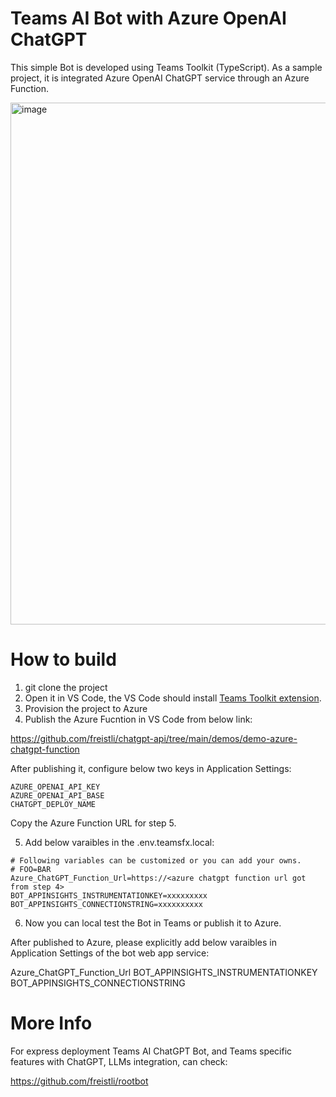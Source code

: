 # Teams AI Bot with Azure OpenAI ChatGPT

This simple Bot is developed using Teams Toolkit (TypeScript). As a sample project, it is integrated Azure OpenAI ChatGPT service through an Azure Function.

<img width="835" alt="image" src="https://user-images.githubusercontent.com/8623897/234754687-9b29d2d9-b366-494f-9c7f-a1d90c0d99aa.png">


# How to build 

1. git clone the project
2. Open it in VS Code, the VS Code should install [Teams Toolkit extension](https://learn.microsoft.com/en-us/microsoftteams/platform/toolkit/install-teams-toolkit?tabs=vscode&pivots=visual-studio-code).
3. Provision the project to Azure
4. Publish the Azure Fucntion in VS Code from below link:

https://github.com/freistli/chatgpt-api/tree/main/demos/demo-azure-chatgpt-function

After publishing it,  configure below two keys in Application Settings:

```
AZURE_OPENAI_API_KEY
AZURE_OPENAI_API_BASE
CHATGPT_DEPLOY_NAME
```

Copy the Azure Function URL for step 5.

5. Add below varaibles in the .env.teamsfx.local:

```
# Following variables can be customized or you can add your owns.
# FOO=BAR
Azure_ChatGPT_Function_Url=https://<azure chatgpt function url got from step 4>
BOT_APPINSIGHTS_INSTRUMENTATIONKEY=xxxxxxxxx
BOT_APPINSIGHTS_CONNECTIONSTRING=xxxxxxxxxx
```

6. Now you can local test the Bot in Teams or publish it to Azure. 

After published to Azure, please explicitly add below varaibles in Application Settings of the bot web app service:

Azure_ChatGPT_Function_Url
BOT_APPINSIGHTS_INSTRUMENTATIONKEY
BOT_APPINSIGHTS_CONNECTIONSTRING

# More Info

For express deployment Teams AI ChatGPT Bot, and Teams specific features with ChatGPT, LLMs integration, can check:

https://github.com/freistli/rootbot
